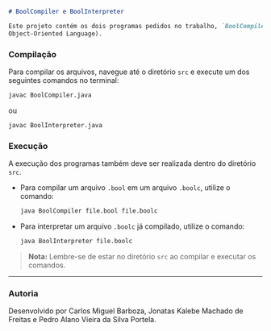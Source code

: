 ```markdown
# BoolCompiler e BoolInterpreter

Este projeto contém os dois programas pedidos no trabalho, `BoolCompiler` e `BoolInterpreter`, que permitem compilar e interpretar arquivos de código bool(Bruno’s
Object-Oriented Language).
```
### Compilação

Para compilar os arquivos, navegue até o diretório `src` e execute um dos seguintes comandos no terminal:


```bash
javac BoolCompiler.java
```

ou

```bash
javac BoolInterpreter.java
```

### Execução

A execução dos programas também deve ser realizada dentro do diretório `src`.

- Para compilar um arquivo `.bool` em um arquivo `.boolc`, utilize o comando:

  ```bash
  java BoolCompiler file.bool file.boolc
  ```

- Para interpretar um arquivo `.boolc` já compilado, utilize o comando:

  ```bash
  java BoolInterpreter file.boolc
  ```

> **Nota:** Lembre-se de estar no diretório `src` ao compilar e executar os comandos.

---

### Autoria

Desenvolvido por Carlos Miguel Barboza, Jonatas Kalebe Machado de Freitas e Pedro Alano Vieira da Silva Portela.

